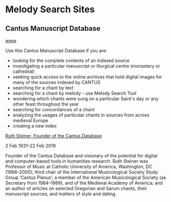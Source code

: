 





# Melody Search Sites

## Cantus Manuscript Database

[www](http://cantus.uwaterloo.ca)

Use this Cantus Manuscript Database if you are:

- looking for the complete contents of an indexed source
- investigating a particular manuscript or liturgical centre (monastery or cathedral)
- seeking quick access to the online archives that hold digital images for many of the sources indexed by CANTUS
- searching for a chant by text
- searching for a chant by melody - use Melody Search Tool
- wondering which chants were sung on a particular Saint's day or any other feast throughout the year
- searching for concordances of a chant
- analyzing the usages of particular chants in sources from across medieval Europe
- creating a new index


[Ruth Steiner, Founder of the Cantus Database](http://cantus.uwaterloo.ca/article/679729)

2 Feb 1931–22 Feb 2019

Founder of the Cantus Database and visionary of the potential for digital and computer-based tools in humanities research. Ruth Steiner was Professor of Music at Catholic University of America, Washington, DC (1966–2000); third chair of the International Musicological Society Study Group ‘Cantus Planus’; a member of the American Musicological Society (as Secretary from 1984–1989), and of the Medieval Academy of America; and an author of articles on selected Gregorian and Sarum chants, their manuscript sources, and matters of style and dating.



